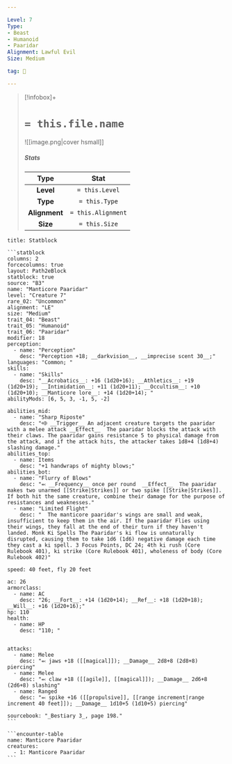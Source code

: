 ```yaml
---

Level: 7
Type:
- Beast
- Humanoid
- Paaridar
Alignment: Lawful Evil
Size: Medium

tag: 👹

---
```


> [!infobox]+
> #  `= this.file.name`
> ![[image.png|cover hsmall]]
> ##### Stats
> Type | Stat |
> :---:|:---:|
> **Level** | `= this.Level` |
> **Type** | `= this.Type` |
> **Alignment** | `= this.Alignment` |
> **Size** | `= this.Size` |



````ad-info
title: Statblock

```statblock
columns: 2
forcecolumns: true
layout: Path2eBlock
statblock: true
source: "B3"
name: "Manticore Paaridar"
level: "Creature 7"
rare_02: "Uncommon"
alignment: "LE"
size: "Medium"
trait_04: "Beast"
trait_05: "Humanoid"
trait_06: "Paaridar"
modifier: 18
perception:
  - name: "Perception"
    desc: "Perception +18; __darkvision__, __imprecise scent 30__;"
languages: "Common; "
skills:
  - name: "Skills"
    desc: "__Acrobatics__: +16 (1d20+16); __Athletics__: +19 (1d20+19); __Intimidation__: +11 (1d20+11); __Occultism__: +10 (1d20+10); __Manticore lore__: +14 (1d20+14); "
abilityMods: [6, 5, 3, -1, 5, -2]

abilities_mid:
  - name: "Sharp Riposte"
    desc: "⬲ __Trigger__ An adjacent creature targets the paaridar with a melee attack __Effect__  The paaridar blocks the attack with their claws. The paaridar gains resistance 5 to physical damage from the attack, and if the attack hits, the attacker takes 1d8+4 (1d8+4) slashing damage."
abilities_top:
  - name: Items
    desc: "+1 handwraps of mighty blows;"
abilities_bot:
  - name: "Flurry of Blows"
    desc: "⬻ __Frequency__ once per round  __Effect__  The paaridar makes two unarmed [[Strike|Strikes]] or two spike [[Strike|Strikes]]. If both hit the same creature, combine their damage for the purpose of resistances and weaknesses."
  - name: "Limited Flight"
    desc: "  The manticore paaridar's wings are small and weak, insufficient to keep them in the air. If the paaridar Flies using their wings, they fall at the end of their turn if they haven't landed. Monk Ki Spells The Paaridar's ki flow is unnaturally disrupted, causing them to take 1d6 (1d6) negative damage each time they cast a ki spell. 3 Focus Points, DC 24; 4th ki rush (Core Rulebook 401), ki strike (Core Rulebook 401), wholeness of body (Core Rulebook 402)"

speed: 40 feet, fly 20 feet

ac: 26
armorclass:
  - name: AC
    desc: "26; __Fort__: +14 (1d20+14); __Ref__: +18 (1d20+18); __Will__: +16 (1d20+16);"
hp: 110
health:
  - name: HP
    desc: "110; "


attacks:
  - name: Melee
    desc: "⬻ jaws +18 ([[magical]]); __Damage__ 2d8+8 (2d8+8) piercing"
  - name: Melee
    desc: "⬻ claw +18 ([[agile]], [[magical]]); __Damage__ 2d6+8 (2d6+8) slashing"
  - name: Ranged
    desc: "⬻ spike +16 ([[propulsive]], [[range increment|range increment 40 feet]]); __Damage__ 1d10+5 (1d10+5) piercing"

sourcebook: "_Bestiary 3_, page 198."
```

```encounter-table
name: Manticore Paaridar
creatures:
  - 1: Manticore Paaridar
```

````


